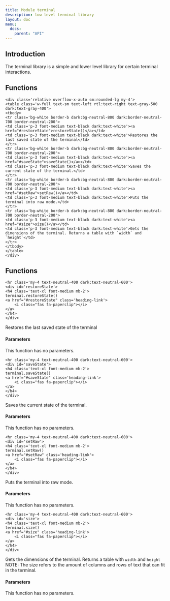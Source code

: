 ```yaml
---
title: Module terminal
description: low level terminal library
layout: doc
menu:
  docs:
    parent: "API"
---
```


## Introduction

The terminal library is a simple and lower level library for certain terminal interactions.

## Functions

``` =html
<div class='relative overflow-x-auto sm:rounded-lg my-4'>
<table class='w-full text-sm text-left rtl:text-right text-gray-500 dark:text-gray-400'>
<tbody>
<tr class='bg-white border-b dark:bg-neutral-800 dark:border-neutral-700 border-neutral-200'>
<td class='p-3 font-medium text-black dark:text-white'><a href="#restoreState">restoreState()</a></td>
<td class='p-3 font-medium text-black dark:text-white'>Restores the last saved state of the terminal</td>
</tr>
<tr class='bg-white border-b dark:bg-neutral-800 dark:border-neutral-700 border-neutral-200'>
<td class='p-3 font-medium text-black dark:text-white'><a href="#saveState">saveState()</a></td>
<td class='p-3 font-medium text-black dark:text-white'>Saves the current state of the terminal.</td>
</tr>
<tr class='bg-white border-b dark:bg-neutral-800 dark:border-neutral-700 border-neutral-200'>
<td class='p-3 font-medium text-black dark:text-white'><a href="#setRaw">setRaw()</a></td>
<td class='p-3 font-medium text-black dark:text-white'>Puts the terminal into raw mode.</td>
</tr>
<tr class='bg-white border-b dark:bg-neutral-800 dark:border-neutral-700 border-neutral-200'>
<td class='p-3 font-medium text-black dark:text-white'><a href="#size">size()</a></td>
<td class='p-3 font-medium text-black dark:text-white'>Gets the dimensions of the terminal. Returns a table with `width` and `height`</td>
</tr>
</tbody>
</table>
</div>
```

## Functions

``` =html
<hr class='my-4 text-neutral-400 dark:text-neutral-600'>
<div id='restoreState'>
<h4 class='text-xl font-medium mb-2'>
terminal.restoreState()
<a href="#restoreState" class='heading-link'>
	<i class="fas fa-paperclip"></i>
</a>
</h4>
</div>

```

Restores the last saved state of the terminal  

#### Parameters

This function has no parameters.  


``` =html
<hr class='my-4 text-neutral-400 dark:text-neutral-600'>
<div id='saveState'>
<h4 class='text-xl font-medium mb-2'>
terminal.saveState()
<a href="#saveState" class='heading-link'>
	<i class="fas fa-paperclip"></i>
</a>
</h4>
</div>

```

Saves the current state of the terminal.  

#### Parameters

This function has no parameters.  


``` =html
<hr class='my-4 text-neutral-400 dark:text-neutral-600'>
<div id='setRaw'>
<h4 class='text-xl font-medium mb-2'>
terminal.setRaw()
<a href="#setRaw" class='heading-link'>
	<i class="fas fa-paperclip"></i>
</a>
</h4>
</div>

```

Puts the terminal into raw mode.  

#### Parameters

This function has no parameters.  


``` =html
<hr class='my-4 text-neutral-400 dark:text-neutral-600'>
<div id='size'>
<h4 class='text-xl font-medium mb-2'>
terminal.size()
<a href="#size" class='heading-link'>
	<i class="fas fa-paperclip"></i>
</a>
</h4>
</div>

```

Gets the dimensions of the terminal. Returns a table with `width` and `height`  
NOTE: The size refers to the amount of columns and rows of text that can fit in the terminal.  

#### Parameters

This function has no parameters.  


